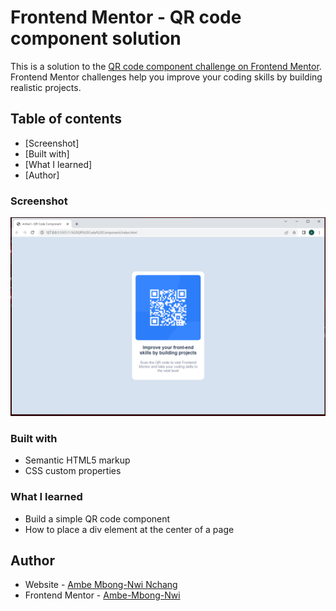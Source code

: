 # Frontend Mentor - QR code component solution

This is a solution to the [QR code component challenge on Frontend Mentor](https://www.frontendmentor.io/challenges/qr-code-component-iux_sIO_H). Frontend Mentor challenges help you improve your coding skills by building realistic projects. 

## Table of contents

  - [Screenshot]
  - [Built with]
  - [What I learned]
  - [Author]

### Screenshot

![](img/screenshot.png)

### Built with

- Semantic HTML5 markup
- CSS custom properties

### What I learned

- Build a simple QR code component
- How to place a div element at the center of a page

## Author

- Website - [Ambe Mbong-Nwi Nchang](https://github.com/Ambe-Mbong-Nwi/Front-end_Web_Designs)
- Frontend Mentor - [Ambe-Mbong-Nwi](https://www.frontendmentor.io/profile/Ambe-Mbong-Nwi)